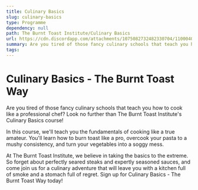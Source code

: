 ```yaml
---
title: Culinary Basics
slug: culinary-basics
type: Programme
dependency: null
path: The Burnt Toast Institute/Culinary Basics
url: https://cdn.discordapp.com/attachments/1075082732482330704/1100040094498431127/Ancalagen_Kitchen_burning_toast_overflowing_pots_on_stove_carto_efb79654-879c-4c22-ad23-7e627ba04c1e.png
summary: Are you tired of those fancy culinary schools that teach you how to cook like a professional chef? Look no further than The Burnt Toast Institute's Culinary Basics course!
tags:
---
```


# Culinary Basics - The Burnt Toast Way

Are you tired of those fancy culinary schools that teach you how to cook like a professional chef? Look no further than The Burnt Toast Institute's Culinary Basics course!

In this course, we'll teach you the fundamentals of cooking like a true amateur. You'll learn how to burn toast like a pro, overcook your pasta to a mushy consistency, and turn your vegetables into a soggy mess.

At The Burnt Toast Institute, we believe in taking the basics to the extreme. So forget about perfectly seared steaks and expertly seasoned sauces, and come join us for a culinary adventure that will leave you with a kitchen full of smoke and a stomach full of regret. Sign up for Culinary Basics - The Burnt Toast Way today!
